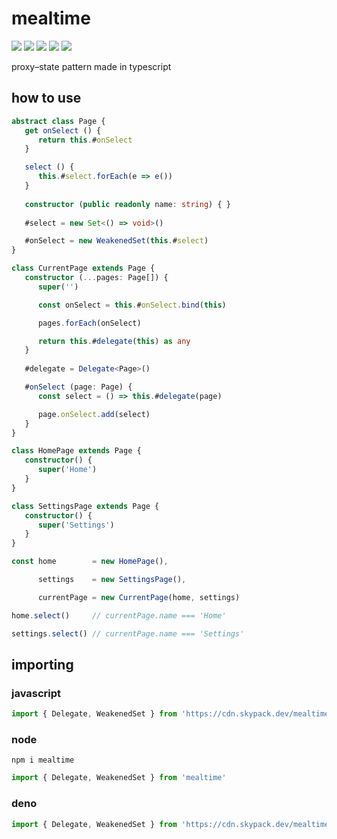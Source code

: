 # mealtime
[![](https://badgen.net/packagephobia/install/mealtime?icon=npm&label&color=black&scale=1.3)](https://www.npmjs.com/package/mealtime) [![](https://badgen.net/npm/types/tslib?icon=typescript&label&color=black&scale=1.3)](https://github.com/domrally/mealtime/blob/main/code/context.d.ts) [![](https://badgen.net/github/status/domrally/mealtime?icon=github&label&color=black&scale=1.3)](https://github.com/domrally/mealtime/actions) [![](https://badgen.net/badge/license/Fair?color=grey&scale=1.3)](https://github.com/domrally/mealtime/blob/main/LICENSE) [![](https://badgen.net/github/tag/domrally/mealtime?icon=git&label&color=grey&scale=1.3)](https://github.com/domrally/mealtime/releases)

proxy–state pattern made in typescript

## how to use
```ts
abstract class Page {
   get onSelect () {
      return this.#onSelect
   }

   select () {
      this.#select.forEach(e => e())
   }
   
   constructor (public readonly name: string) { }
   
   #select = new Set<() => void>()

   #onSelect = new WeakenedSet(this.#select)
}

class CurrentPage extends Page {
   constructor (...pages: Page[]) {
      super('')

      const onSelect = this.#onSelect.bind(this)

      pages.forEach(onSelect)

      return this.#delegate(this) as any
   }
   
   #delegate = Delegate<Page>()

   #onSelect (page: Page) {
      const select = () => this.#delegate(page)

      page.onSelect.add(select)
   }
}

class HomePage extends Page {
   constructor() {
      super('Home')
   }
}

class SettingsPage extends Page {
   constructor() {
      super('Settings')
   }
}

const home        = new HomePage(),

      settings    = new SettingsPage(),

      currentPage = new CurrentPage(home, settings)

home.select()     // currentPage.name === 'Home'

settings.select() // currentPage.name === 'Settings'

```

## importing
### javascript
```js
import { Delegate, WeakenedSet } from 'https://cdn.skypack.dev/mealtime?min'
```
### node
```
npm i mealtime
```
```js
import { Delegate, WeakenedSet } from 'mealtime'
```
### deno
```ts
import { Delegate, WeakenedSet } from 'https://cdn.skypack.dev/mealtime?dts'
```
